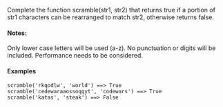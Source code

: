 Complete the function scramble(str1, str2) that returns true if a portion of str1 characters can be rearranged to match str2, otherwise returns false.

#### Notes:

Only lower case letters will be used (a-z). No punctuation or digits will be included.
Performance needs to be considered.

#### Examples

```
scramble('rkqodlw', 'world') ==> True
scramble('cedewaraaossoqqyt', 'codewars') ==> True
scramble('katas', 'steak') ==> False
```